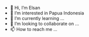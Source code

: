 - 👋 Hi, I’m Elsan
- 👀 I’m interested in Papua Indonesia
- 🌱 I’m currently learning ...
- 💞️ I’m looking to collaborate on ...
- 📫 How to reach me ...

<!---
elsangithub/elsangithub is a ✨ special ✨ repository because its `README.md` (this file) appears on your GitHub profile.
You can click the Preview link to take a look at your changes.
--->
